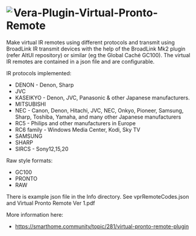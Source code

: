 # <img align="left" src="https://a-lurker.github.io/icons/VirtualProntoRemote_50_50.png"> Vera-Plugin-Virtual-Pronto-Remote

Make virtual IR remotes using different protocols and transmit using BroadLink IR transmit devices with the help of the BroadLink Mk2 plugin (refer AltUI repository) or similar (eg the Global Caché GC100). The virtual IR remotes are contained in a json file and are configurable.

IR protocols implemented:<br/>
- DENON      - Denon, Sharp
- JVC
- KASEIKYO   - Denon, JVC, Panasonic & other Japanese manufacturers.
- MITSUBISHI
- NEC        - Canon, Denon, Hitachi, JVC, NEC, Onkyo, Pioneer, Samsung, Sharp, Toshiba, Yamaha, and many other Japanese manufacturers
- RC5        - Philips and other manufacturers in Europe
- RC6 family - Windows Media Center, Kodi, Sky TV
- SAMSUNG
- SHARP
- SIRCS      - Sony12,15,20

Raw style formats:<br/>
- GC100
- PRONTO
- RAW

There is example json file in the Info directory. See vprRemoteCodes.json and Virtual Pronto Remote Ver 1.pdf

More information here:
- https://smarthome.community/topic/281/virtual-pronto-remote-plugin

